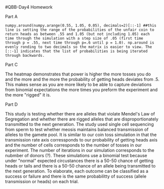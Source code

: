 #QBB-Day4 Homework

Part A
```
numpy.around(numpy.arange(0.55, 1.05, 0.05), decimals=2)[::-1] ##this line is setting the range of the probabilities of the unfair coin to return heads as between .55 and 1.05 (but not including 1.05) each time through the simulation with a step size of .05 (first time through p = .55, next time through p=.6 until p = 1.0). np.around is evenly ronding to two decimals so the matrix is easier to view. The [::-1] indicates that the list of probabilities is being iterated through backwards. 
```
Part C

The heatmap demonstrates that power is higher the more tosses you do and the more and the more the probability of getting heads deviates from .5. This makes sense as you are more likely to be able to capture deviations from binomial expectations the more times you preform the experiment and the more "rigged" it is. 
 
Part D

This study is testing whether there are alleles that violate Mendel's Law of Segregation and whether there are rigged alleles that are disproportionately transmitted to the next generation. The study used single cell sequencing from sperm to test whether meosis maintains balanced transmission of alleles to the gamete pool. It is similar to our coin toss simulation in that the transmission rate axis corressponds to our probability of getting heads axis and the number of cells corresponds to the number of tosses in our experiment. The number of iterations in our simulation corresponds to the nubmber of donors (?). These simulations use a binomial test because under "normal" expected circustances there is a 50-50 chance of getting heads or tails and there is a 50-50 chance of an allele being transmitted to the next generation. To elaborate, each outcome can be classified as a success or failure and there is the same probabilitty of success (allele transmission or heads) on each trial. 

